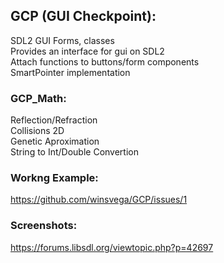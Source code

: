 ## GCP (GUI Checkpoint): ##
SDL2 GUI Forms, classes  
Provides an interface for gui on SDL2  
Attach functions to buttons/form components  
SmartPointer implementation  


### GCP_Math: ###
Reflection/Refraction  
Collisions 2D  
Genetic Aproximation  
String to Int/Double Convertion  


### Workng Example: ###
https://github.com/winsvega/GCP/issues/1  

### Screenshots: ###
https://forums.libsdl.org/viewtopic.php?p=42697  

